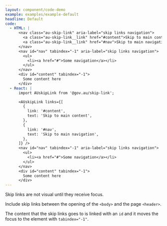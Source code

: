 ```yaml
---
layout: component/code-demo
example: examples/example-default
headline: Default
code:
  - HTML: |
      <nav class="au-skip-link" aria-label="skip links navigation">
        <a class="au-skip-link__link" href="#content">Skip to main content</a>
        <a class="au-skip-link__link" href="#nav">Skip to main navigation</a>
      </nav>
      <nav id="nav" tabindex="-1" aria-label="skip links navigation">
        <ul>
          <li><a href="#">Some navigation</a></li>
        </ul>
      </nav>
      <div id="content" tabindex="-1">
        Some content here
      </div>
  - React: |
      import AUskipLink from '@gov.au/skip-link';

      <AUskipLink links={[
        {
          link: '#content',
          text: 'Skip to main content',
        },
        {
          link: '#nav',
          text: 'Skip to main navigation',
        },
      ]} />
      <nav id="nav" tabindex="-1" aria-label="skip links navigation">
        <ul>
          <li><a href="#">Some navigation</a></li>
        </ul>
      </nav>
      <div id="content" tabindex="-1">
        Some content here
      </div>
---
```


Skip links are not visual until they receive focus.

Include skip links between the opening of the `<body>` and the page `<header>`.

The content that the skip links goes to is linked with an `id` and it moves the focus to the element with `tabindex="-1"`.
